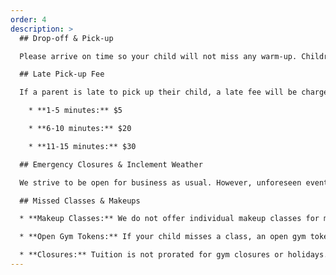 ```yaml
---
order: 4
description: >
  ## Drop-off & Pick-up

  Please arrive on time so your child will not miss any warm-up. Children are not permitted to wait outside for their parents. Please pick your child up, on time, inside our facility. At drop-off, all students must have a parent remain with them until their class enters the gym.

  ## Late Pick-up Fee

  If a parent is late to pick up their child, a late fee will be charged. This fee applies to all programs and is due at the time of pick-up. If a child is not picked up within 30 minutes of the class ending, we will call the emergency contacts listed on your account. If we are unable to reach anyone, we will contact the local authorities. Late fees are assessed **per student**:

    * **1-5 minutes:** $5

    * **6-10 minutes:** $20

    * **11-15 minutes:** $30

  ## Emergency Closures & Inclement Weather

  We strive to be open for business as usual. However, unforeseen events like severe weather, natural disasters, or building emergencies may occasionally cause closures. During these times, we recommend calling the gym to confirm our status. Please check our Facebook & Instagram pages as well as your email for weather updates and closure information.

  ## Missed Classes & Makeups

  * **Makeup Classes:** We do not offer individual makeup classes for missed sessions. However, we offer [open gym](/programs/open-gym) tokens as an alternative. Attending open gym is entirely optional. We understand that scheduling conflicts can arise.

  * **Open Gym Tokens:** If your child misses a class, an open gym token is applied automatically to their account. You can receive up to two tokens per month which expire one year from the date it was issued. These tokens cannot be redeemed for anything other than an open gym.

  * **Closures:** Tuition is not prorated for gym closures or holidays.
---
```


